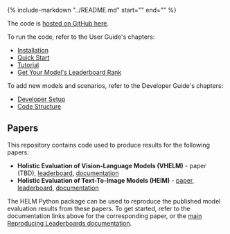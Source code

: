 {%
   include-markdown "../README.md"
   start="<!--intro-start-->"
   end="<!--intro-end-->"
%}

The code is [hosted on GitHub here](https://github.com/stanford-crfm/helm/).

To run the code, refer to the User Guide's chapters:

- [Installation](installation.md)
- [Quick Start](quick_start.md)
- [Tutorial](tutorial.md)
- [Get Your Model's Leaderboard Rank](get_helm_rank.md)

To add new models and scenarios, refer to the Developer Guide's chapters:

- [Developer Setup](developer_setup.md)
- [Code Structure](code.md)

## Papers

This repository contains code used to produce results for the following papers:

- **Holistic Evaluation of Vision-Language Models (VHELM)** - paper (TBD), [leaderboard](https://crfm.stanford.edu/helm/vhelm/latest/), [documentation](https://crfm-helm.readthedocs.io/en/latest/vhelm/)
- **Holistic Evaluation of Text-To-Image Models (HEIM)** - [paper](https://arxiv.org/abs/2311.04287), [leaderboard](https://crfm.stanford.edu/helm/heim/latest/), [documentation](https://crfm-helm.readthedocs.io/en/latest/heim/)

The HELM Python package can be used to reproduce the published model evaluation results from these papers. To get started, refer to the documentation links above for the corresponding paper, or the [main Reproducing Leaderboards documentation](https://crfm-helm.readthedocs.io/en/latest/reproducing_leaderboards/).